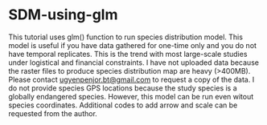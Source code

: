 # SDM-using-glm

This tutorial uses glm() function to run species distribution model.
This model is useful if you have data gathered for one-time only and you do not have temporal replicates. This is the trend with most large-scale studies under logistical and financial constraints.
I have not uploaded data because the raster files to produce species distribution map are heavy (>400MB). Please contact ugyenpenjor.bt@gmail.com to request a copy of the data. I do not provide species GPS locations because the study species is a globally endangered species. 
However, this model can be run even witout species coordinates. 
Additional codes to add arrow and scale can be requested from the author.
